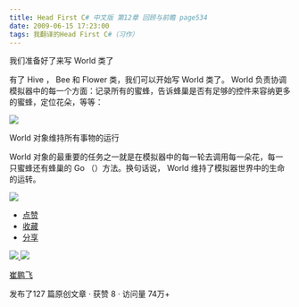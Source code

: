 ```yaml
---
title: Head First C# 中文版 第12章 回顾与前瞻 page534
date: 2009-06-15 17:23:00
tags: 我翻译的Head First C#（习作）
---
```

我们准备好了来写  World  类了

  

有了  Hive  ，  Bee  和  Flower  类，我们可以开始写  World  类了。  World
负责协调模拟器中的每一个方面：记录所有的蜜蜂，告诉蜂巢是否有足够的控件来容纳更多的蜜蜂，定位花朵，等等：

  

![](https://p-blog.csdn.net/images/p_blog_csdn_net/cuipengfei1/EntryImages/20090615/2009-06-15_12-55-22.jpg)

World  对象维持所有事物的运行

  

World  对象的最重要的任务之一就是在模拟器中的每一轮去调用每一朵花，每一只蜜蜂还有蜂巢的  Go  （）方法。换句话说，  World
维持了模拟器世界中的生命的运转。

  

![](https://p-blog.csdn.net/images/p_blog_csdn_net/cuipengfei1/EntryImages/20090615/2009-06-15_17-19-50.jpg)

  * [ 点赞  ](javascript:;)
  * [ 收藏  ](javascript:;)
  * [ 分享 ](javascript:;)

[ ![](https://profile.csdnimg.cn/5/2/5/3_cuipengfei1)
![](https://g.csdnimg.cn/static/user-reg-year/1x/11.png)
](https://blog.csdn.net/cuipengfei1)

[ 崔鹏飞 ](https://blog.csdn.net/cuipengfei1)

发布了127 篇原创文章  ·  获赞 8  ·  访问量 74万+

